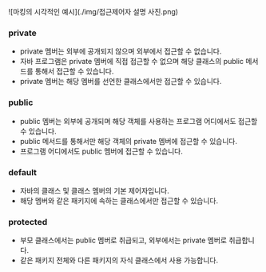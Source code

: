 ![마킹의 시각적인 예시](./img/접근제어자 설명 사진.png)

### private
- private 멤버는 외부에 공개되지 않으며 외부에서 접근할 수 없습니다.
- 자바 프로그램은 private 멤버에 직접 접근할 수 없으며 해당 클래스의 public 메서드를 통해서 접근할 수 있습니다.
- private 멤버는 해당 멤버를 선언한 클래스에서만 접근할 수 있습니다.

### public
- public 멤버는 외부에 공개되며 해당 객체를 사용하는 프로그램 어디에서도 접근할 수 있습니다.
- public 메서드를 통해서만 해당 객체의 private 멤버에 접근할 수 있습니다.
- 프로그램 어디에서도 public 멤버에 접근할 수 있습니다.

### default
- 자바의 클래스 및 클래스 멤버의 기본 제어자입니다.
- 해당 멤버와 같은 패키지에 속하는 클래스에서만 접근할 수 있습니다.

### protected
- 부모 클래스에서는 public 멤버로 취급되고, 외부에서는 private 멤버로 취급합니다.
- 같은 패키지 전체와 다른 패키지의 자식 클래스에서 사용 가능합니다.
